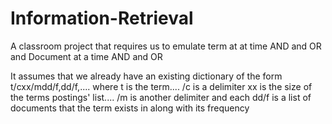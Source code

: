 # Information-Retrieval
A classroom project that requires us to emulate term at at time AND and OR and Document at a time AND and OR

It assumes that we already have an existing dictionary of the form t/cxx/mdd/f,dd/f,....
where t is the term....
/c is a delimiter xx is the size of the terms postings' list....
/m is another delimiter and each dd/f is a list of documents that the term exists in along with its frequency
